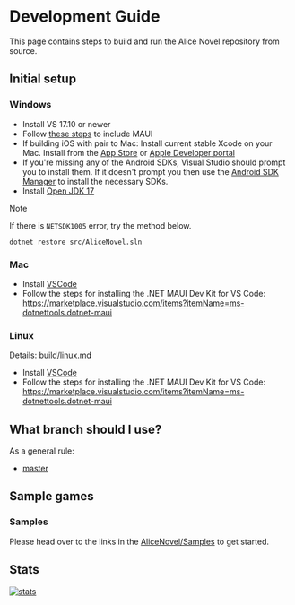 # Development Guide

This page contains steps to build and run the Alice Novel repository from source.

## Initial setup

### Windows

- Install VS 17.10 or newer
- Follow [these steps](https://learn.microsoft.com/dotnet/maui/get-started/installation?tabs=vswin) to include MAUI
- If building iOS with pair to Mac: Install current stable Xcode on your Mac. Install from the [App Store](https://apps.apple.com/us/app/xcode/id497799835?mt=12) or [Apple Developer portal](https://developer.apple.com/download/more/?name=Xcode)
- If you're missing any of the Android SDKs, Visual Studio should prompt you to install them. If it doesn't prompt you then use the [Android SDK Manager](https://learn.microsoft.com/xamarin/android/get-started/installation/android-sdk) to install the necessary SDKs.
- Install [Open JDK 17](https://learn.microsoft.com/en-us/java/openjdk/download#openjdk-17)

> [!note]
> If there is `NETSDK1005` error, try the method below.
> 
> ```shell
> dotnet restore src/AliceNovel.sln
> ```
> <!--
> `AliceNovel.csproj`
> ```diff xml
> + <TargetFrameworks>net9.0-windows10.0.19041.0</TargetFrameworks>
> - <TargetFrameworks>net9.0-android</TargetFrameworks>
> - <TargetFrameworks Condition="$([MSBuild]::IsOSPlatform('windows'))">$(TargetFrameworks);net9.0-windows10.0.19041.0</TargetFrameworks>
> - <TargetFrameworks Condition="!$([MSBuild]::IsOSPlatform('linux'))">$(TargetFrameworks);net9.0-android;net9.0-ios;net9.0-maccatalyst</TargetFrameworks>
> ```
> -->

### Mac

- Install [VSCode](https://code.visualstudio.com/download)
- Follow the steps for installing the .NET MAUI Dev Kit for VS Code: https://marketplace.visualstudio.com/items?itemName=ms-dotnettools.dotnet-maui

### Linux

Details: [build/linux.md](./build/linux.md)

- Install [VSCode](https://code.visualstudio.com/download)
- Follow the steps for installing the .NET MAUI Dev Kit for VS Code: https://marketplace.visualstudio.com/items?itemName=ms-dotnettools.dotnet-maui

## What branch should I use?

As a general rule:

- [master](https://github.com/AliceNovel/AliceNovel/tree/master)

## Sample games

### Samples

Please head over to the links in the [AliceNovel/Samples](https://github.com/AliceNovel/Samples) to get started.

## Stats

[![stats](https://repobeats.axiom.co/api/embed/ea9ac7f76b2f9836ec873b8fe0d65979bee3f78f.svg)]()
